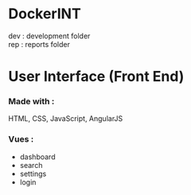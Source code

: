# DockerINT
dev : development folder  
rep : reports folder  

# User Interface (Front End)  
### Made with :  
HTML, CSS, JavaScript, AngularJS  
### Vues :  
 * dashboard  
 * search  
 * settings  
 * login
